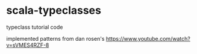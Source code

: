 # scala-typeclasses
typeclass tutorial code

implemented patterns from dan rosen's https://www.youtube.com/watch?v=sVMES4RZF-8

